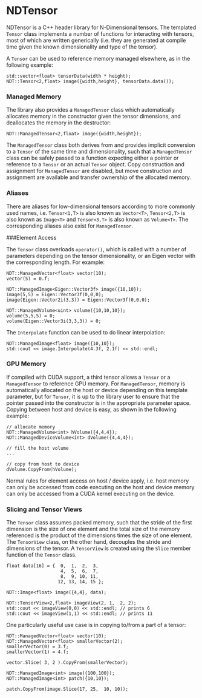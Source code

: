 # NDTensor

NDTensor is a C++ header library for N-Dimensional tensors. The templated `Tensor` class implements a number of functions for interacting with tensors, most of which are written generically (i.e. they are generated at compile time given the known dimensionality and type of the tensor).

A `Tensor` can be used to reference memory managed elsewhere, as in the following example:

```
std::vector<float> tensorData(width * height);
NDT::Tensor<2,float> image({width,height}, tensorData.data());
```

### Managed Memory

The library also provides a `ManagedTensor` class which automatically allocates memory in the constructor given the tensor dimensions, and deallocates the memory in the destructor:

```
NDT::ManagedTensor<2,float> image({width,height});
```

The `ManagedTensor` class both derives from and provides implicit conversion to a `Tensor` of the same time and dimensionality, such that a `ManagedTensor` class can be safely passed to a function expecting either a pointer or reference to a `Tensor` or an actual `Tensor` object. Copy construction and assignment for `ManagedTensor` are disabled, but move construction and assignment are available and transfer ownership of the allocated memory.

### Aliases

There are aliases for low-dimensional tensors according to more commonly used names, i.e. `Tensor<1,T>` is also known as `Vector<T>`,  `Tensor<2,T>` is also known as `Image<T>` and `Tensor<3,T>` is also known as `Volume<T>`. The corresponding aliases also exist for `ManagedTensor`.

###Element Access

The `Tensor` class overloads `operator()`, which is called with a number of parameters depending on the tensor dimensionality, or an Eigen vector with the corresponding length. For example:

```
NDT::ManagedVector<float> vector(10);
vector(5) = 0.f;

NDT::ManagedImage<Eigen::Vector3f> image({10,10});
image(5,5) = Eigen::Vector3f(0,0,0);
image(Eigen::Vector2i(3,3)) = Eigen::Vector3f(0,0,0);

NDT::ManagedVolume<uint> volume({10,10,10});
volume(5,5,5) = 0;
volume(Eigen::Vector3i(3,3,3)) = 0;
```

The `Interpolate` function can be used to do linear interpolation:

```
NDT::ManagedImage<float> image({10,10});
std::cout << image.Interpolate(4.3f, 2.1f) << std::endl;
```

### GPU Memory

If compiled with CUDA support, a third tensor allows a `Tensor` or a `ManagedTensor` to reference GPU memory. For `ManagedTensor`, memory is automatically allocated on the host or device depending on this template parameter, but for `Tensor`, it is up to the library user to ensure that the pointer passed into the constructor is in the appropriate parameter space. Copying between host and device is easy, as shown in the following example:

```
// allocate memory
NDT::ManagedVolume<int> hVolume({4,4,4});
NDT::ManagedDeviceVolume<int> dVolume({4,4,4});

// fill the host volume
...

// copy from host to device
dVolume.CopyFrom(hVolume);

```

Normal rules for element access on host / device apply, i.e. host memory can only be accessed from code executing on the host and device memory can only be accessed from a CUDA kernel executing on the device.

### Slicing and Tensor Views

The `Tensor` class assumes packed memory, such that the stride of the first dimension is the size of one element and the total size of the memory referenced is the product of the dimensions times the size of one element. The `TensorView` class, on the other hand, decouples the stride and dimensions of the tensor. A `TensorView` is created using the `Slice` member function of the `Tensor` class.

```
float data[16] = {  0,  1,  2,  3,
                    4,  5,  6,  7,
                    8,  9, 10, 11,
                   12, 13, 14, 15 };

NDT::Image<float> image({4,4}, data);

NDT::TensorView<2,float> imageView(2, 1,  2, 2);
std::cout << imageView(0,0) << std::endl; // prints 6
std::cout << imageView(1,1) << std::endl; // prints 11
```

One particularly useful use case is in copying to/from a part of a tensor:

```
NDT::ManagedVector<float> vector(10);
NDT::ManagedVector<float> smallerVector(2);
smallerVector(0) = 3.f;
smallerVector(1) = 4.f;

vector.Slice( 3, 2 ).CopyFrom(smallerVector);

NDT::ManagedImage<int> image({100,100});
NDT::ManagedImage<int> patch({10,10});

patch.CopyFrom(image.Slice(17, 25,  10, 10));


```
